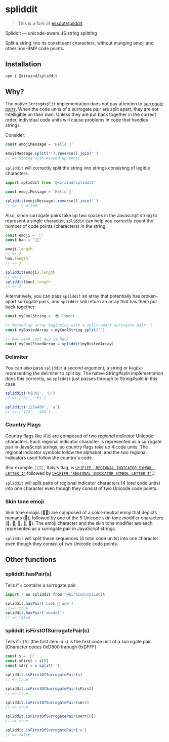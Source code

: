 spliddit
========

> This is a fork of [essdot/spliddit](https://github.com/essdot/spliddit)

Spliddit — unicode-aware JS string splitting

Split a string into its constituent characters, without munging emoji and other non-BMP code points.

## Installation

```sh
npm i @kiraind/spliddit
```

## Why?

The native `String#split` implementation does not pay attention to [surrogate pairs](http://en.wikipedia.org/wiki/UTF-16). When the code units of a surrogate pair are split apart, they are not intelligible on their own. Unless they are put back together in the correct order, individual code units will cause problems in code that handles strings.

Consider:

```javascript
const emojiMessage = 'Hello 😤'

emojiMessage.split('').reverse().join('')
// => String with messed-up emoji
```

`spliddit` will correctly split the string into strings consisting of legible characters:

```javascript
import spliddit from '@kiraind/spliddit'

const emojiMessage = 'Hello 😤'

spliddit(emojiMessage).reverse().join('')
// => '😤 olleH'
```

Also, since surrogate pairs take up two spaces in the Javascript string to represent a single character, `spliddit` can help you correctly count the number of code points (characters) in the string:

```javascript
const emoji = '🍔'
const han = '𠬠典'

emoji.length
// => 2
han.length
// => 3

spliddit(emoji).length
// => 1
spliddit(han).length
// => 2
```

Alternatively, you can pass `spliddit` an array that potentially has broken-apart surrogate pairs, and `spliddit` will return an array that has them put back together: 

```javascript
const myCoolString = '😎 Fooool'

// Messed-up array beginning with a split-apart surrogate pair :(
const myBustedArray = myCoolString.split('')

// Aww yeah cool guy is back
const myCoolFixedArray = spliddit(myBustedArray)
```

### Delimiter

You can also pass `spliddit` a second argument, a string or `RegExp` representing the delimiter to split by. The native String#split implementation does this correctly, so `spliddit` just passes through to String#split in this case.

```javascript
spliddit('hi🍔hi', '🍔')
// => ['hi', 'hi']

spliddit('123a456', 'a')
// => ['123', '456']
```

### Country Flags

Country flags like &#x1f1e6;&#x1f1f4; are composed of two *regional indicator* Unicode characters. Each regional indicator character is represented as a surrogate pair in JavaScript strings, so country flags take up 4 code units. The regional indicator symbols follow the alphabet, and the two regional indicators used follow the country's code.

(For example, &#x1f1ee;&#x1f1f9; , Italy's flag, is [`U+1F1EE 'REGIONAL INDICATOR SYMBOL LETTER I'`](http://www.fileformat.info/info/unicode/char/1F1EE/index.htm) followed by [`U+1F1F9 'REGIONAL INDICATOR SYMBOL LETTER T'`](http://www.fileformat.info/info/unicode/char/1F1F9/index.htm).)

`spliddit` will split pairs of regional indicator characters (4 total code units) into one character even though they consist of two Unicode code points.

### Skin tone emoji

Skin tone emojis (&#x1F469;&#x1F3FE;) are composed of a color-neutral emoji that depicts humans (&#x1F469;), followed by one of the 5 Unicode skin tone modifier characters ([&#x1F3FB;](http://www.fileformat.info/info/unicode/char/1F3FB/index.htm), [&#x1F3FC;](http://www.fileformat.info/info/unicode/char/1F3FC/index.htm), [&#x1F3FD;](http://www.fileformat.info/info/unicode/char/1F3FD/index.htm), [&#x1F3FE;](http://www.fileformat.info/info/unicode/char/1F3FE/index.htm), [&#x1F3FF;](http://www.fileformat.info/info/unicode/char/1F3FF/index.htm)). The emoji character and the skin tone modifier are each represented as a surrogate pair in JavaScript strings.

`spliddit` will split these sequences (4 total code units) into one character even though they consist of two Unicode code points.

## Other functions

### spliddit.hasPair(s)
Tells if `s` contains a surrogate pair.

```javascript
import * as spliddit from '@kiraind/spliddit'

spliddit.hasPair('Look 👀 wow')
// => true
spliddit.hasPair('abcdef')
// => false
```

### spliddit.isFirstOfSurrogatePair(c)
Tells if `c[0]` (the first item in `c`) is the first code unit of a surrogate pair. (Character codes 0xD800 through 0xDFFF)

```javascript
const s = '👴'
const sFirst = s[0]
const sArr = s.split('')

spliddit.isFirstOfSurrogatePair(s)
// => true

spliddit.isFirstOfSurrogatePair(sFirst)
// => true

spliddit.isFirstOfSurrogatePair(sArr)
// => true

spliddit.isFirstOfSurrogatePair(sArr[0])
// => true

spliddit.isFirstOfSurrogatePair('a')
// => false
```

